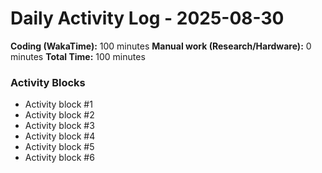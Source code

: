# Daily Activity Log - 2025-08-30

**Coding (WakaTime):** 100 minutes
**Manual work (Research/Hardware):** 0 minutes
**Total Time:** 100 minutes

### Activity Blocks
- Activity block #1
- Activity block #2
- Activity block #3
- Activity block #4
- Activity block #5
- Activity block #6
